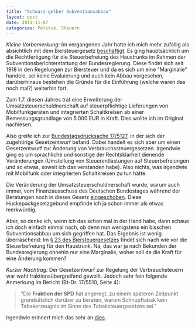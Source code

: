 ```yaml
---
title: "Schwarz-gelber Subventionsabbau"
layout: post
date: 2011-11-07
categories: Politik, Steuern
---
```


*Kleine Vorbemerkung:* Im vergangenen Jahr hatte ich mich mehr zufällig
als absichtlich mit dem Biersteuergesetz
[beschäftigt](http://www.dbrunner.de/blog/2010/07/02/vorsicht-vor-den-marginalien-bei-steuervereinfachung-und-subventionsabbau.html).
Es ging hauptsächlich um die Rechtfertigung für die Steuerbefreiung des
Haustrunks im Rahmen der Subventionsberichterstattung der
Bundesregierung. Diese findet sich seit 1918 in den Regelungen zur
Biersteuer und da es sich um eine "Marginalie" handele, sei keine
Evaluierung und auch kein Abbau vorgesehen, darüberhinaus bestehen die
Gründe für die Einführung (welche waren das noch mal?) weiterhin fort.

Zum 1.7. diesen Jahres trat eine Erweiterung der
Umsatzsteuerschuldnerschaft auf steuerpflichtige Lieferungen von
Mobilfunkgeräten und integrierten Schaltkreisen ab einer
Bemessungsgrundlage von 5.000 EUR in Kraft. Dies wollte ich im Original
nachlesen.

Also greife ich zur [Bundestagsdrucksache 17/5127](http://dipbt.bundestag.de/dip21/btd/17/051/1705127.pdf), in der
sich der zugehörige Gesetzentwurf befand. Dabei handelt es sich aber um
einen Gesetzentwurf zur Änderung von Verbrauchssteuergesetzen. Irgendwie
ging es um sprachliche und sonstige der Rechtsklarheit dienende
Veränderungen (Umstellung von Steuerentlastungen auf Steuerbefreiungen
und so etwas, soweit ich das verstanden habe). Also nichts, was
irgendwie mit Mobilfunk oder integrierten Schaltkreisen zu tun hätte.

Die Veränderung der Umsatzsteuerschuldnerschaft wurde, warum auch immer,
vom Finanzausschuss des Deutschen Bundestages während der Beratungen
noch in dieses Gesetz
[eingeschoben](http://dipbt.bundestag.de/dip21/btd/17/055/1705510.pdf).
Diese Huckepackgesetzgebund empfinde ich ja schon immer als etwas
merkwürdig.

Aber, so denke ich, wenn ich das schon mal in der Hand habe, dann schaue
ich doch einfach einmal nach, ob denn nun wenigstens ein bisschen
Subventionsabbau um sich gegriffen hat. Das Ergebnis ist wenig
überraschend: Im [§ 23 des Biersteuergesetzes](http://www.gesetze-im-internet.de/bierstg_2009/BJNR190800009.html)
findet sich nach wie vor die Steuerbefreiung für den Haustrunk. Na, das
war ja nach Bekunden der Bundesregierung ohnehin nur eine Marginalie,
woher soll da die Kraft für eine Änderung kommen?

*Kurzer Nachtrag:* Der Gesetzentwurf zur Regelung der Verbrauchsteuern
war wohl fraktionsübergreifend gewollt. Jedoch sehr fein folgende
Anmerkung im Bericht (Bt-Dr. 17/5510, Seite 4):

> "Die **Fraktion der SPD** hat angeregt, zu einem späteren Zeitpunkt
> grundsätzlich darüber zu beraten, warum Schnupftabak kein
> Tabakerzeugnis im Sinne des Tabaksteuergesetzes sei."

Irgendwie erinnert mich das sehr an [dies](http://www.youtube.com/watch?v=EGAEHoMMJgc).

